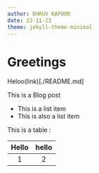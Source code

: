 ```yaml
---
author: DHRUV KAPOOR
date: 22-11-23
theme: jekyll-theme-minimal
---
```


# Greetings

Heloo(link)[./README.md]

This is a Blog post 

- This is a list item
- This is also a list item

This is a table :

| Hello | hello |
| :---: | :---: |
|   1   |   2   |
